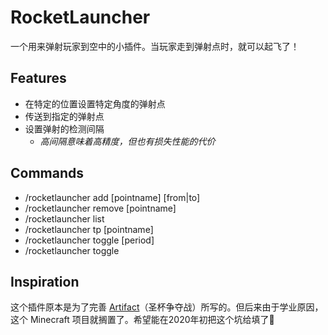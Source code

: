 # RocketLauncher

一个用来弹射玩家到空中的小插件。当玩家走到弹射点时，就可以起飞了！

## Features

- 在特定的位置设置特定角度的弹射点
- 传送到指定的弹射点
- 设置弹射的检测间隔
  - *高间隔意味着高精度，但也有损失性能的代价*

## Commands

- /rocketlauncher add [pointname] [from|to]
- /rocketlauncher remove [pointname]
- /rocketlauncher list
- /rocketlauncher tp [pointname]
- /rocketlauncher toggle [period]
- /rocketlauncher toggle

## Inspiration

这个插件原本是为了完善 [Artifact](https://bbs.mimaru.me/d/114-artifact/13)（圣杯争夺战）所写的。但后来由于学业原因，这个 Minecraft 项目就搁置了。希望能在2020年初把这个坑给填了💪
